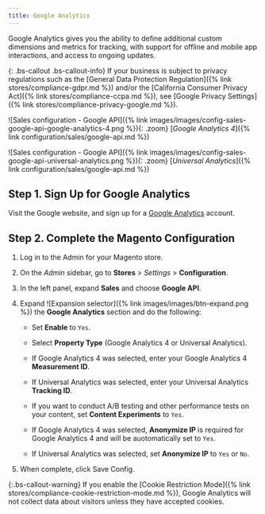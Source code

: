 ```yaml
---
title: Google Analytics
---
```


Google Analytics gives you the ability to define additional custom dimensions and metrics for tracking, with support for offline and mobile app interactions, and access to ongoing updates.

{: .bs-callout .bs-callout-info}
If your business is subject to privacy regulations such as the [General Data Protection Regulation]({% link stores/compliance-gdpr.md %}) and/or the [California Consumer Privacy Act]({% link stores/compliance-ccpa.md %}), see [Google Privacy Settings]({% link stores/compliance-privacy-google.md %}).

![Sales configuration - Google API]({% link images/images/config-sales-google-api-google-analytics-4.png %}){: .zoom}
[_Google Analytics 4_]({% link configuration/sales/google-api.md %})

![Sales configuration - Google API]({% link images/images/config-sales-google-api-universal-analytics.png %}){: .zoom}
[_Universal Analytics_]({% link configuration/sales/google-api.md %})

## Step 1. Sign Up for Google Analytics

Visit the Google website, and sign up for a [Google Analytics][1] account.

## Step 2. Complete the Magento Configuration

1. Log in to the Admin for your Magento store.

1. On the _Admin_ sidebar, go to **Stores** > _Settings_ > **Configuration**.

1. In the left panel, expand **Sales** and choose **Google API**.

1. Expand ![Expansion selector]({% link images/images/btn-expand.png %}) the **Google Analytics** section and do the following:

    - Set **Enable** to `Yes`.

    - Select **Property Type** (Google Analytics 4 or Universal Analytics).
 
    - If Google Analytics 4 was selected, enter your Google Analytics 4 **Measurement ID**.
    
    - If Universal Analytics was selected, enter your Universal Analytics **Tracking ID**.

    - If you want to conduct A/B testing and other performance tests on your content, set **Content Experiments** to `Yes`.
    
    - If Google Analytics 4 was selected, **Anonymize IP** is required for Google Analytics 4 and will be auotomatically set to `Yes`.

    - If Universal Analytics was selected, set **Anonymize IP** to `Yes` or `No`.

1. When complete, click <span class="btn">Save Config</span>.

{:.bs-callout-warning}
If you enable the [Cookie Restriction Mode]({% link stores/compliance-cookie-restriction-mode.md %}), Google Analytics will not collect data about visitors unless they have accepted cookies.

[1]: https://support.google.com/analytics/answer/2817075?hl=en

